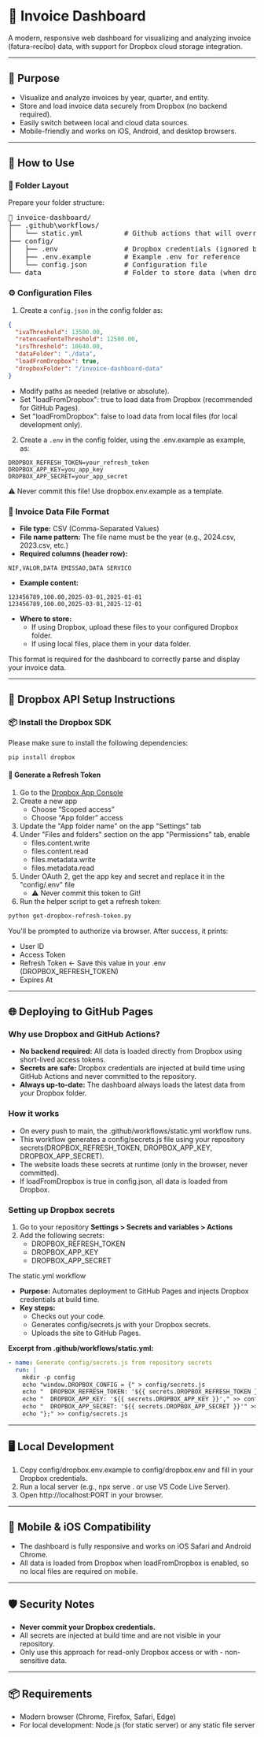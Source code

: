 # 🧾 Invoice Dashboard
A modern, responsive web dashboard for visualizing and analyzing invoice (fatura-recibo) data, with support for Dropbox cloud storage integration.

---

## 📌 Purpose

- Visualize and analyze invoices by year, quarter, and entity.
- Store and load invoice data securely from Dropbox (no backend required).
- Easily switch between local and cloud data sources.
- Mobile-friendly and works on iOS, Android, and desktop browsers.

---

## 🚀 How to Use

### 🧱 Folder Layout

Prepare your folder structure:
<pre>
📁 invoice-dashboard/
├── .github\workflows/
│   └── static.yml          # Github actions that will override the default ones
├── config/
│   ├── .env                # Dropbox credentials (ignored by Git)
│   ├── .env.example        # Example .env for reference
│   └── config.json         # Configuration file
└── data                    # Folder to store data (when dropbox is disabled)
</pre>

### ⚙️ Configuration Files

1. Create a `config.json` in the config folder as:

```json
{
  "ivaThreshold": 13500.00,
  "retencaoFonteThreshold": 12500.00,
  "irsThreshold": 10640.00,
  "dataFolder": "./data",
  "loadFromDropbox": true,
  "dropboxFolder": "/invoice-dashboard-data"
}
```
   - Modify paths as needed (relative or absolute).
   - Set "loadFromDropbox": true to load data from Dropbox (recommended for GitHub Pages).
   - Set "loadFromDropbox": false to load data from local files (for local development only).

2. Create a `.env` in the config folder, using the .env.example as example, as:

```
DROPBOX_REFRESH_TOKEN=your_refresh_token
DROPBOX_APP_KEY=you_app_key
DROPBOX_APP_SECRET=your_app_secret
```

⚠️ Never commit this file! Use dropbox.env.example as a template.

### 📄 Invoice Data File Format
- **File type:** CSV (Comma-Separated Values)
- **File name pattern:** The file name must be the year (e.g., 2024.csv, 2023.csv, etc.)
- **Required columns (header row):**
```
NIF,VALOR,DATA EMISSAO,DATA SERVICO
```
- **Example content:**
```
123456789,100.00,2025-03-01,2025-01-01
123456789,100.00,2025-03-01,2025-12-01
```
- **Where to store:**
    - If using Dropbox, upload these files to your configured Dropbox folder.
    - If using local files, place them in your data folder.

This format is required for the dashboard to correctly parse and display your invoice data.

---

## 🔧 Dropbox API Setup Instructions

### 📦 Install the Dropbox SDK
Please make sure to install the following dependencies:
```bash
pip install dropbox
```

#### 🔐 Generate a Refresh Token
1. Go to the [Dropbox App Console](https://www.dropbox.com/developers/apps)
2. Create a new app
    - Choose “Scoped access”
    - Choose “App folder” access
3. Update the "App folder name" on the app "Settings" tab
4. Under "Files and folders" section on the app "Permissions" tab, enable
    - files.content.write
    - files.content.read
    - files.metadata.write
    - files.metadata.read
5. Under OAuth 2, get the app key and secret and replace it in the "config/.env" file
    - ⚠️ Never commit this token to Git!
6. Run the helper script to get a refresh token:

```bash
python get-dropbox-refresh-token.py
```

You'll be prompted to authorize via browser. After success, it prints:
- User ID
- Access Token
- Refresh Token ← Save this value in your .env (DROPBOX_REFRESH_TOKEN)
- Expires At

---

## 🌐 Deploying to GitHub Pages

### Why use Dropbox and GitHub Actions?
- **No backend required:** All data is loaded directly from Dropbox using short-lived access tokens.
- **Secrets are safe:** Dropbox credentials are injected at build time using GitHub Actions and never committed to the repository.
- **Always up-to-date:** The dashboard always loads the latest data from your Dropbox folder.

### How it works
- On every push to main, the .github/workflows/static.yml workflow runs.
- This workflow generates a config/secrets.js file using your repository secrets(DROPBOX_REFRESH_TOKEN, DROPBOX_APP_KEY, DROPBOX_APP_SECRET).
- The website loads these secrets at runtime (only in the browser, never committed).
- If loadFromDropbox is true in config.json, all data is loaded from Dropbox.

### Setting up Dropbox secrets
1. Go to your repository **Settings > Secrets and variables > Actions**
2. Add the following secrets:
    - DROPBOX_REFRESH_TOKEN
    - DROPBOX_APP_KEY
    - DROPBOX_APP_SECRET

The static.yml workflow
- **Purpose:** Automates deployment to GitHub Pages and injects Dropbox credentials at build time.
- **Key steps:**
    - Checks out your code.
    - Generates config/secrets.js with your Dropbox secrets.
    - Uploads the site to GitHub Pages.

**Excerpt from .github/workflows/static.yml:**
```yaml
- name: Generate config/secrets.js from repository secrets
  run: |
    mkdir -p config
    echo "window.DROPBOX_CONFIG = {" > config/secrets.js
    echo "  DROPBOX_REFRESH_TOKEN: '${{ secrets.DROPBOX_REFRESH_TOKEN }}'," >> config/secrets.js
    echo "  DROPBOX_APP_KEY: '${{ secrets.DROPBOX_APP_KEY }}'," >> config/secrets.js
    echo "  DROPBOX_APP_SECRET: '${{ secrets.DROPBOX_APP_SECRET }}'" >> config/secrets.js
    echo "};" >> config/secrets.js
```
---

## 🖥️ Local Development

1. Copy config/dropbox.env.example to config/dropbox.env and fill in your Dropbox credentials.
2. Run a local server (e.g., npx serve . or use VS Code Live Server).
3. Open http://localhost:PORT in your browser.

---

## 📱 Mobile & iOS Compatibility

- The dashboard is fully responsive and works on iOS Safari and Android Chrome.
- All data is loaded from Dropbox when loadFromDropbox is enabled, so no local files are required on mobile.

---

## 🛡️ Security Notes

- **Never commit your Dropbox credentials.**
- All secrets are injected at build time and are not visible in your repository.
- Only use this approach for read-only Dropbox access or with - non-sensitive data.

---

##  📦 Requirements
- Modern browser (Chrome, Firefox, Safari, Edge)
- For local development: Node.js (for static server) or any static file server